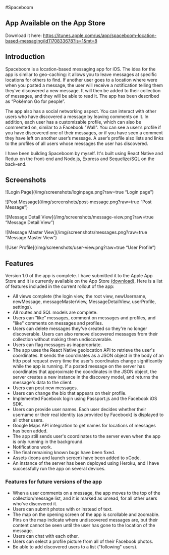 #Spaceboom

## App Available on the App Store

Download it here: https://itunes.apple.com/us/app/spaceboom-location-based-messaging/id1170833678?ls=1&mt=8

## Introduction
Spaceboom is a location-based messaging app for iOS. The idea for the app is similar to geo-caching: it allows you to leave messages at specific locations for others to find. If another user goes to a location where were when you posted a message, the user will receive a notification telling them they’ve discovered a new message. It will then be added to their collection of messages, and they will be able to read it. The app has been described as “Pokémon Go for people”.

The app also has a social networking aspect. You can interact with other users who have discovered a message by leaving comments on it. In addition, each user has a customizable profile, which can also be commented on, similar to a Facebook "Wall". You can see a user’s profile if you have discovered one of their messages, or if you have seen a comment they have left on another user’s message. A user’s profile also lists and links to the profiles of all users whose messages the user has discovered.

I have been building Spaceboom by myself. It's built using React Native and Redux on the front-end and Node.js, Express and Sequelize/SQL on the back-end.

## Screenshots

![Login Page](/img/screenshots/loginpage.png?raw=true “Login page”)

![Post Message](/img/screenshots/post-message.png?raw=true “Post Message”)

![Message Detail View](/img/screenshots/message-view.png?raw=true “Message Detail View”)

![Message Master View](/img/screenshots/messages.png?raw=true “Message Master View”)

![User Profile](/img/screenshots/user-view.png?raw=true “User Profile”)

## Features

Version 1.0 of the app is complete. I have submitted it to the Apple App Store and it is currently available on the App Store [(download)](https://itunes.apple.com/us/app/spaceboom-location-based-messaging/id1170833678?ls=1&mt=8). Here is a list of features included in the current rollout of the app:

- All views complete (the login view, the root view, newUsername, newMessage, messageMasterView, MessageDetailView, userProfile, settings).
- All routes and SQL models are complete.
- Users can “like” messages, comment on messages and profiles, and "like" comments on messages and profiles.
- Users can delete messages they've created so they're no longer discoverable. Users can also remove discovered messages from their collection without making them undiscoverable.
- Users can flag messages as inappropriate.
- The app uses the React Native geolocation API to retrieve the user's coordinates. It sends the coordinates as a JSON object in the body of an http post request every time the user's coordinates change significantly while the app is running. If a posted message on the server has coordinates that approximate the coordinates in the JSON object, the server creates a new instance in the discovery model, and returns the message's data to the client.
- Users can post new messages.
- Users can change the bio that appears on their profile.
- Implemented Facebook login using Passport.js and the Facebook iOS SDK.
- Users can provide user names. Each user decides whether their username or their real identity (as provided by Facebook) is displayed to all other users.
- Google Maps API integration to get names for locations of messages has been added.
- The app still sends user's coordinates to the server even when the app is only running in the background.
- Notifications work.
- The final remaining known bugs have been fixed.
- Assets (icons and launch screen) have been added to xCode.
- An instance of the server has been deployed using Heroku, and I have successfully run the app on several devices.

### Features for future versions of the app

- When a user comments on a message, the app moves to the top of the collection/message list, and it is marked as unread, for all other users who've discovered it.
- Users can submit photos with or instead of text.
- The map on the opening screen of the app is scrollable and zoomable. Pins on the map indicate where undiscovered messages are, but their content cannot be seen until the user has gone to the location of the message.
- Users can chat with each other.
- Users can select a profile picture from all of their Facebook photos.
- Be able to add discovered users to a list ("following" users).















